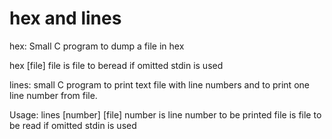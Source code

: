 # hex and lines

hex: Small C program to dump a file in hex 

hex [file]
file is file to beread if omitted stdin is used
  

lines: small C program to print text file with line numbers and to print one line number from file.

Usage: lines [number] [file]
number is line number to be printed
file is file to be read if omitted stdin is used
